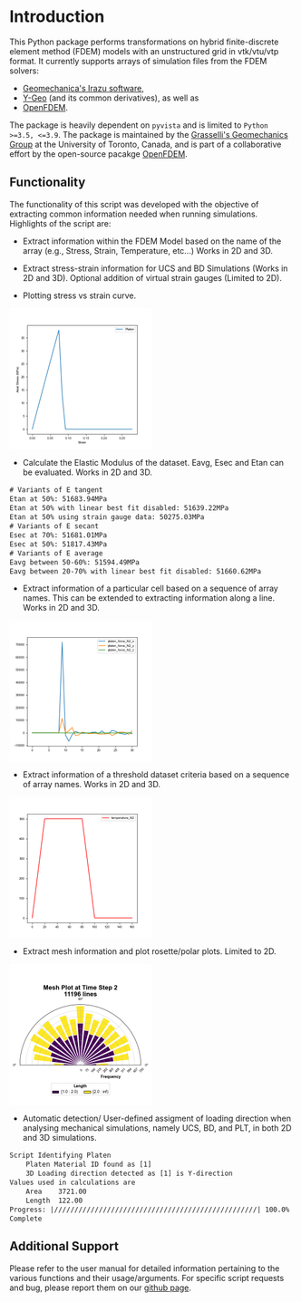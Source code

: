 # Introduction

This Python package performs transformations on hybrid finite-discrete element method (FDEM) models with an unstructured grid in vtk/vtu/vtp format. It currently supports arrays of simulation files from the FDEM solvers:
- [Geomechanica's Irazu software](https://www.geomechanica.com/software/),
- [Y-Geo](https://geogroup.utoronto.ca/software/) (and its common derivatives), as well as 
- [OpenFDEM](https://openfdem.com/html/index.html).

The package is heavily dependent on `pyvista` and is limited to `Python >=3.5, <=3.9`. The package is maintained by the [Grasselli's Geomechanics Group](https://geogroup.utoronto.ca/) at the University of Toronto, Canada, and is part of a collaborative effort by the open-source pacakge [OpenFDEM](https://openfdem.com/html/index.html).

## Functionality

The functionality of this script was developed with the objective of extracting common information needed when running simulations. Highlights of the script are:

- Extract information within the FDEM Model based on the name of the array (e.g., Stress, Strain, Temperature, etc...) Works in 2D and 3D.

- Extract stress-strain information for UCS and BD Simulations (Works in 2D and 3D). Optional addition of virtual strain gauges (Limited to 2D).

- Plotting stress vs strain curve.

<img src="./images/stress_strain.png" alt="stress-strain curve" width="250px" align="center">

- Calculate the Elastic Modulus of the dataset. Eavg, Esec and Etan can be evaluated. Works in 2D and 3D.

```console
# Variants of E tangent
Etan at 50%: 51683.94MPa
Etan at 50% with linear best fit disabled: 51639.22MPa
Etan at 50% using strain gauge data: 50275.03MPa
# Variants of E secant
Esec at 70%: 51681.01MPa
Esec at 50%: 51817.43MPa
# Variants of E average
Eavg between 50-60%: 51594.49MPa
Eavg between 20-70% with linear best fit disabled: 51660.62MPa
```

- Extract information of a particular cell based on a sequence of array names. This can be extended to extracting information along a line. Works in 2D and 3D.

<img src="./images/plot_point_over_time.png" alt="Plot point values over time." width="250px" align="center">

- Extract information of a threshold dataset criteria based on a sequence of array names. Works in 2D and 3D.

<img src="./images/temp_evolution.png" alt="Temperature evolution over time." width="250px" align="center">

- Extract mesh information and plot rosette/polar plots. Limited to 2D.

<img src="./images/mesh_rose_diagram.png" alt="Rose diagram of mesh at TS2." width="250px" align="center">

- Automatic detection/ User-defined assigment of loading direction when analysing mechanical simulations, namely UCS, BD, and PLT, in both 2D and 3D simulations.

```console
Script Identifying Platen
	Platen Material ID found as [1]
	3D Loading direction detected as [1] is Y-direction
Values used in calculations are
	Area	3721.00
	Length	122.00
Progress: |//////////////////////////////////////////////////| 100.0% Complete
```

## Additional Support 

Please refer to the user manual for detailed information pertaining to the various functions and their usage/arguments. For specific script requests and bug, please report them on our [github page](https://github.com/OpenFDEM). 

